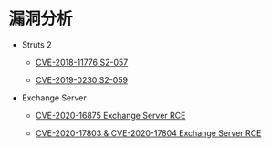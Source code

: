# 漏洞分析


* Struts 2
    * [CVE-2018-11776 S2-057](/%E6%BC%8F%E6%B4%9E%E5%88%86%E6%9E%90/CVE-2018-11776.md)

    * [CVE-2019-0230 S2-059](/%E6%BC%8F%E6%B4%9E%E5%88%86%E6%9E%90/CVE-2019-0230.md)

* Exchange Server
    * [CVE-2020-16875 Exchange Server RCE](/%E6%BC%8F%E6%B4%9E%E5%88%86%E6%9E%90/CVE-2020-16875.md)

    * [CVE-2020-17803 & CVE-2020-17804 Exchange Server RCE](/%E6%BC%8F%E6%B4%9E%E5%88%86%E6%9E%90/CVE-2020-17803.md)
